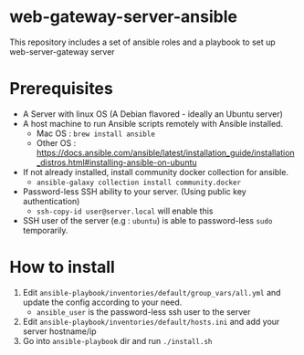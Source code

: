 # web-gateway-server-ansible
This repository includes a set of ansible roles and a playbook to set up web-server-gateway server

# Prerequisites

- A Server with linux OS (A Debian flavored - ideally an Ubuntu server)
- A host machine to run Ansible scripts remotely with Ansible installed. 
  - Mac OS : `brew install ansible`
  - Other OS : https://docs.ansible.com/ansible/latest/installation_guide/installation_distros.html#installing-ansible-on-ubuntu
- If not already installed, install community docker collection for ansible.
  - `ansible-galaxy collection install community.docker`
- Password-less SSH ability to your server. (Using public key authentication)
  - `ssh-copy-id user@server.local` will enable this
- SSH user of the server (e.g : `ubuntu`) is able to password-less `sudo` temporarily.

# How to install

1. Edit `ansible-playbook/inventories/default/group_vars/all.yml` and update the config according to your need.
   - `ansible_user` is the password-less ssh user to the server
2. Edit `ansible-playbook/inventories/default/hosts.ini` and add your server hostname/ip
3. Go into `ansible-playbook` dir and run `./install.sh`




